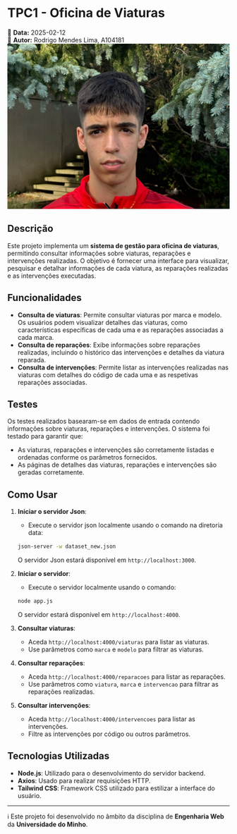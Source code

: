 # TPC1 - Oficina de Viaturas

📅 **Data:** 2025-02-12  
👤 **Autor:** Rodrigo Mendes Lima, A104181  
![Foto](../Images/foto.jpg)  

## Descrição

Este projeto implementa um **sistema de gestão para oficina de viaturas**, permitindo consultar informações sobre viaturas, reparações e intervenções realizadas. O objetivo é fornecer uma interface para visualizar, pesquisar e detalhar informações de cada viatura, as reparações realizadas e as intervenções executadas.

## Funcionalidades

- **Consulta de viaturas**: Permite consultar viaturas por marca e modelo. Os usuários podem visualizar detalhes das viaturas, como características específicas de cada uma e as reparações associadas a cada marca.
- **Consulta de reparações**: Exibe informações sobre reparações realizadas, incluindo o histórico das intervenções e detalhes da viatura reparada.
- **Consulta de intervenções**: Permite listar as intervenções realizadas nas viaturas com detalhes do código de cada uma e as respetivas reparações associadas.

## Testes

Os testes realizados basearam-se em dados de entrada contendo informações sobre viaturas, reparações e intervenções. O sistema foi testado para garantir que:

- As viaturas, reparações e intervenções são corretamente listadas e ordenadas conforme os parâmetros fornecidos.
- As páginas de detalhes das viaturas, reparações e intervenções são geradas corretamente.

## Como Usar

1. **Iniciar o servidor Json**:
    - Execute o servidor json localmente usando o comando na diretoria data:
    ```bash
    json-server -w dataset_new.json
    ```
    O servidor Json estará disponível em `http://localhost:3000`.

2. **Iniciar o servidor**:
    - Execute o servidor localmente usando o comando:
    ```bash
    node app.js
    ```
    O servidor estará disponível em `http://localhost:4000`.

3. **Consultar viaturas**:
    - Aceda `http://localhost:4000/viaturas` para listar as viaturas.
    - Use parâmetros como `marca` e `modelo` para filtrar as viaturas.

4. **Consultar reparações**:
    - Aceda `http://localhost:4000/reparacoes` para listar as reparações.
    - Use parâmetros como `viatura`, `marca` e `intervencao` para filtrar as reparações realizadas.

5. **Consultar intervenções**:
    - Aceda `http://localhost:4000/intervencoes` para listar as intervenções.
    - Filtre as intervenções por código ou outros parâmetros.

## Tecnologias Utilizadas

- **Node.js**: Utilizado para o desenvolvimento do servidor backend.
- **Axios**: Usado para realizar requisições HTTP.
- **Tailwind CSS**: Framework CSS utilizado para estilizar a interface do usuário.

---

ℹ️ Este projeto foi desenvolvido no âmbito da disciplina de **Engenharia Web** da **Universidade do Minho**.
